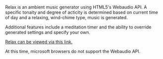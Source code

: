 Relax is an ambient music generator using HTML5's Webaudio API.  A specific tonaity and degree of acticity is determined based on current time of day and a relaxing, wind-chime type, music is generated.

Additional features include a meditation timer and the ability to override generated settings and specify your own.

<a href='https://madmonk13.github.io/relax/'>Relax can be viewed via this link.</a>

At this time, microsoft browsers do not support the Webaudio API.
